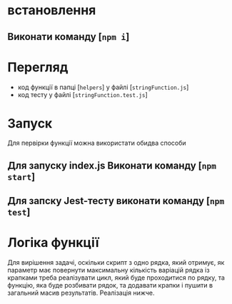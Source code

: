# встановлення

## Виконати команду [`npm i`]

# Перегляд

- код функції в папці [`helpers`] у файлі [`stringFunction.js`]
- код тесту у файлі [`stringFunction.test.js`]

# Запуск

Для первірки функції можна використати обидва способи

## Для запуску index.js Виконати команду [`npm start`]

## Для запску Jest-тесту виконати команду [`npm test`]

# Логіка функції

Для вирішення задачі, оскільки скрипт з одно рядка, який отримує, як параметр має повернути максимальну кількість варіацій рядка із крапками треба реалізувати цикл, який буде проходитися по рядку, та функцію, яка буде розбивати рядок, та додавати крапки і пушити в загальний масив результатів. Реалізація нижче.
